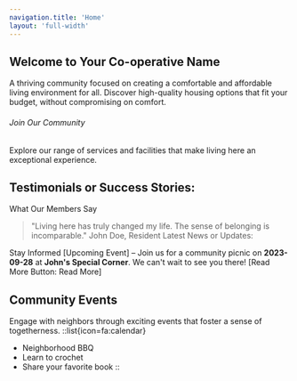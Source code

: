 ```yaml
---
navigation.title: 'Home'
layout: 'full-width'
---
```


## Welcome to Your Co-operative Name
A thriving community focused on creating a comfortable and affordable living environment for all. Discover high-quality housing options that fit your budget, without compromising on comfort.

###### Join Our Community
Explore our range of services and facilities that make living here an exceptional experience.

## Testimonials or Success Stories:
What Our Members Say
> "Living here has truly changed my life. The sense of belonging is incomparable."
John Doe, Resident
Latest News or Updates:

Stay Informed
[Upcoming Event] – Join us for a community picnic on **2023-09-28** at **John's Special Corner**. We can't wait to see you there!
[Read More Button: Read More]

## Community Events
Engage with neighbors through exciting events that foster a sense of togetherness.
::list{icon=fa:calendar}
- Neighborhood BBQ
- Learn to crochet
- Share your favorite book
::


